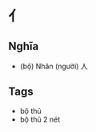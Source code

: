 # 亻

## Nghĩa
* (bộ) Nhân (người) 人

## Tags
* bộ thủ
* bộ thủ 2 nét

<script>window.HANZI_FIELD='亻';</script>